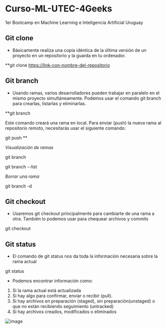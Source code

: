 # Curso-ML-UTEC-4Geeks
1er Bootcamp en Machine Learning e Inteligencia Artificial Uruguay
## Git clone
- Básicamente realiza una copia idéntica de la última versión de un proyecto en un repositorio y la guarda en tu ordenador.


**git clone <https://link-con-nombre-del-repositorio>

## Git branch
- Usando ramas, varios desarrolladores pueden trabajar en paralelo en el mismo proyecto simultáneamente. Podemos usar el comando git branch para crearlas, listarlas y eliminarlas.


**git branch <nombre-de-la-rama>

  
Este comando creará una rama en local. Para enviar (push) la nueva rama al repositorio remoto, necesitarás usar el siguiente comando:  

  
git push <nombre-remoto> <nombre-rama>**  

  
_Visualización de ramas_

  
git branch
  
  
git branch --list

  
_Borrar una rama_

  
git branch -d <nombre-de-la-rama>  

## Git checkout

- Usaremos git checkout principalmente para cambiarte de una rama a otra. También lo podemos usar para chequear archivos y commits
    
git checkout <nombre-de-la-rama>

## Git status  
  
 - El comando de git status nos da toda la información necesaria sobre la rama actual
 
  git status
  
- Podemos encontrar información como:

1)  Si la rama actual está actualizada
2)  Si hay algo para confirmar, enviar o recibir (pull).
3)  Si hay archivos en preparación (staged), sin preparación(unstaged) o que no están recibiendo seguimiento (untracked)
4)  Si hay archivos creados, modificados o eliminados
  
  ![image](https://user-images.githubusercontent.com/79756539/166966442-a847f00a-258e-4d0c-8907-5a5c72ba589f.png)

  
